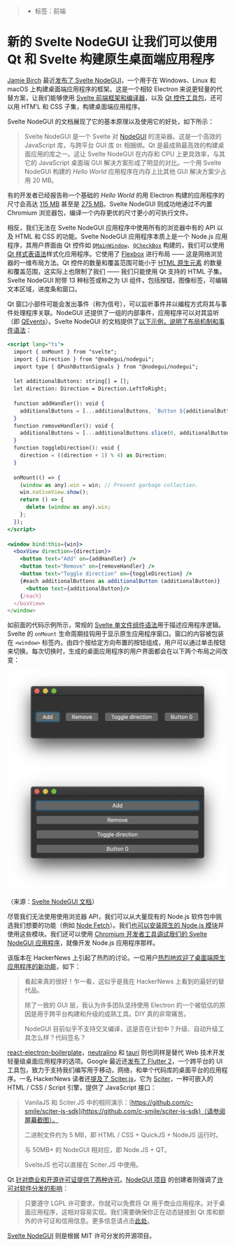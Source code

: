 > * 标签：前端

# 新的 Svelte NodeGUI 让我们可以使用 Qt 和 Svelte 构建原生桌面端应用程序

[Jamie Birch](https://twitter.com/LinguaBrowse) 最近[发布了 Svelte NodeGUI](https://twitter.com/LinguaBrowse/status/1367929896685756422)，一个用于在 Windows、Linux 和 macOS 上构建桌面端应用程序的框架。这是一个相较 Electron 来说更轻量的代替方案，让我们能够使用 [Svelte 前端框架和编译器](https://svelte.dev/)，以及 [Qt 控件工具包](https://www.qt.io/)，还可以用 HTM'L 和 CSS 子集，构建桌面端应用程序。

Svelte NodeGUI 的文档展现了它的基本原理以及使用它的好处，如下所示：

> Svelte NodeGUI 是一个 Svelte 对 [NodeGUI](https://nodegui.org/) 的渲染器。这是一个高效的 JavaScript 库，与跨平台 GUI 库 `Qt` 相捆绑。Qt 是最成熟最高效的构建桌面应用的库之一。这让 Svelte NodeGUI 在内存和 CPU 上更具效率，与其它的 JavaScript 桌面端 GUI 解决方案形成了明显的对比。一个用 Svelte NodeGUI 构建的 *Hello World* 应用程序在内存上比其他 GUI 解决方案少占用 20 MB。

有的开发者已经报告称一个基础的 *Hello World* 的用 Electron 构建的应用程序的尺寸会高达 [115 MB](https://medium.com/gowombat/how-to-reduce-the-size-of-an-electron-app-installer-a2bc88a37732) 甚至是 [275 MB](https://stackoverflow.com/questions/59731319/how-can-i-reduce-my-275mb-hello-world-electron-package-size)。Svelte NodeGUI 则成功地通过不内置 Chromium 浏览器包，编译一个内存更优的尺寸更小的可执行文件。

相反，我们无法在 Svelte NodeGUI 应用程序中使用所有的浏览器中有的 API 以及 HTML 和 CSS 的功能。Svelte NodeGUI 应用程序本质上是一个 Node.js 应用程序，其用户界面由 Qt 控件如 [`QMainWindow`](https://doc.qt.io/qt-5/qmainwindow.html)、[`QCheckBox`](https://doc.qt.io/qt-5/qcheckbox.html) 构建的，我们可以使用 [Qt 样式表语法](https://doc.qt.io/qt-5/stylesheet-syntax.html)样式化应用程序。它使用了 [Flexbox](https://developer.mozilla.org/en-US/docs/Learn/CSS/CSS_layout/Flexbox) 进行布局 —— 这是网络浏览器的一维布局方法。Qt 控件的数量和覆盖范围可能小于 [HTML 原生元素](https://www.htmlquick.com/reference/tags.html) 的数量和覆盖范围，这实际上也限制了我们 —— 我们只能使用 Qt 支持的 HTML 子集。Svelte NodeGUI 附带 13 种标签或称之为 UI 组件，包括按钮，图像标签，可编辑文本区域，进度条和窗口。

Qt 窗口小部件可能会发出事件（称为信号），可以监听事件并以编程方式将其与事件处理程序关联。NodeGUI 还提供了一组的内部事件，应用程序可以对其监听（即 [QEvents](https://svelte.nodeGUI.org/docs/GUIdes/handle-events#event-handling)）。Svelte NodeGUI 的文档提供了[以下示例，说明了布局机制和事件语法](https://svelte.nodeGUI.org/docs/GUIdes/handle-events#how-do-i-know-which-events-are-supported-)：

```jsx
<script lang="ts">
  import { onMount } from "svelte";
  import { Direction } from "@nodegui/nodegui";
  import type { QPushButtonSignals } from "@nodegui/nodegui";

  let additionalButtons: string[] = [];
  let direction: Direction = Direction.LeftToRight;

  function addHandler(): void {
    additionalButtons = [...additionalButtons, `Button ${additionalButtons.length}`];
  }
  function removeHandler(): void {
    additionalButtons = [...additionalButtons.slice(0, additionalButtons.length - 1)];
  }
  function toggleDirection(): void {
    direction = ((direction + 1) % 4) as Direction;
  }

  onMount(() => {
    (window as any).win = win; // Prevent garbage collection.
    win.nativeView.show();
    return () => {
      delete (window as any).win;
    };
  });
</script>

<window bind:this={win}>
  <boxView direction={direction}>
    <button text="Add" on={addHandler} />
    <button text="Remove" on={removeHandler} />
    <button text="Toggle direction" on={toggleDirection} />
    {#each additionalButtons as additionalButton (additionalButton)}
      <button text={additionalButton}/>
    {/each}
  </boxView>
</window>
```

如前面的代码示例所示，常规的 [Svelte 单文件组件语法](https://svelte.dev/tutorial/basics)用于描述应用程序逻辑。Svelte 的 `onMount` 生命周期挂钩用于显示原生应用程序窗口。窗口的内容被包装在 `<window>` 标签内，由四个按给定方向布置的按钮组成，用户可以通过单击按钮来切换。每次切换时，生成的桌面应用程序的用户界面都会在以下两个布局之间改变：

![框布局示例 1](../images/svelte-nodegui-native-desktop.md-box-layout-1.png)
![框布局示例 2](../images/svelte-nodegui-native-desktop.md-box-layout-2.png)

（来源：[Svelte NodeGUI 文档](https://svelte.nodegui.org/docs/guides/layout#boxview-layout)）

尽管我们无法使用使用浏览器 API，我们可以从大量现有的 Node.js 软件包中挑选我们想要的功能（例如 [Node Fetch](https://github.com/node-fetch/node-fetch)）。我们[也可以安装原生的 Node.js 模块](https://svelte.nodegui.org/docs/guides/using-native-node-modules)并使用这些模块。我们还可以使用 [Chromium 开发者工具](https://nodejs.org/en/docs/inspector/)[调试我们的 Svelte NodeGUI 应用程序](https://svelte.nodegui.org/docs/guides/debugging)，就像开发 Node.js 应用程序那样。

该版本在 HackerNews 上引起了热烈的讨论。一位用户[热烈地欢迎了桌面端原生应用程序的新功能](https://news.ycombinator.com/item?id=26361924)，如下：

> 看起来真的很好！乍一看，这似乎是我在 HackerNews 上看到的最好的替代品。
>
> 除了一致的 GUI 层，我认为许多团队坚持使用 Electron 的一个被低估的原因是用于跨平台构建和升级的成熟工具。DIY 真的非常痛苦。
>
> NodeGUI 目前似乎不支持交叉编译，这是否在计划中？升级、自动升级工具怎么样？代码签名？

[react-electron-boilerplate](https://electron-react-boilerplate.js.org/)，[neutralino](https://neutralino.js.org/) 和 [tauri](https://tauri.studio/en/) 则也同样是替代 Web 技术开发轻量级桌面应用程序的选项。Google 最近还[发布了 Flutter 2](https://www.infoq.com/news/2021/03/flutter-2-released/)，一个跨平台的 UI 工具包，致力于支持我们编写用于移动，网络，和单个代码库的桌面平台的应用程序。一名 HackerNews 读者还[提及了 Sciter.js](https://news.ycombinator.com/item?id=26364927)，它为 [Sciter](https://sciter.com/)，一种可嵌入的 HTML / CSS / Script 引擎，提供了 JavaScript 接口：

> VanilaJS 和 Sciter.JS 中的相同演示：[https://github.com/c-smile/sciter-js-sdk](https://github.com/c-smile/sciter-js-sdk)（请参阅屏幕截图）。
>
> 二进制文件约为 5 MB，即 HTML / CSS + QuickJS + NodeJS 运行时。
>
> 与 50MB+ 的 NodeGUI 相对应，即 Node.JS + QT。
>
> SvelteJS 也可以直接在 Sciter.JS 中使用。

Qt [针对商业和开源许可证提供了两种许可](https://www.qt.io/licensing/)。[NodeGUI 项目](https://docs.nodegui.org/) 的创建者则强调了[许可对软件分发的影响](https://twitter.com/a7ulr/status/1225498258233053184?s=21)：

> 只要遵守 LGPL 许可要求，你就可以免费将 Qt 用于商业应用程序。对于桌面应用程序，这相对容易实现。我们需要确保你正在动态链接到 Qt 库和额外的许可证和信用信息。更多信息请点击[此处](https://www.youtube.com/watch?v=bwTlCBbB3RY)。

[Svelte NodeGUI](https://github.com/nodegui/svelte-nodegui) 则是根据 MIT 许可分发的开源项目。
